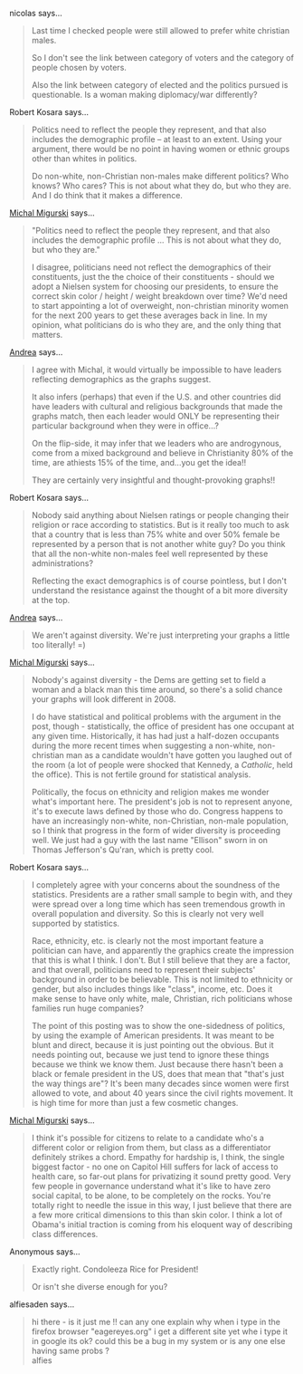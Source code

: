 nicolas says…
>	Last time I checked people were still allowed to prefer white christian males.
>	
>	So I don't see the link between category of voters and the category of people chosen by voters.
>	
>	Also the link between category of elected and the politics pursued is questionable. Is a woman making diplomacy/war differently?
>	
>	
>	
>	
>	

Robert Kosara says…
>	<p>Politics need to reflect the people they represent, and that also includes the demographic profile – at least to an extent. Using your argument, there would be no point in having women or ethnic groups other than whites in politics. </p><p>Do non-white, non-Christian non-males make different politics? Who knows? Who cares? This is not about what they do, but who they are. And I do think that it makes a difference. </p>

<a href="http://mike.teczno.com" rel="nofollow noopener" target="_blank">Michal Migurski</a> says…
>	"Politics need to reflect the people they represent, and that also includes the demographic profile ... This is not about what they do, but who they are."
>	
>	I disagree, politicians need not reflect the demographics of their constituents, just the the choice of their constituents - should we adopt a Nielsen system for choosing our presidents, to ensure the correct skin color / height / weight breakdown over time? We'd need to start appointing a lot of overweight, non-christian minority women for the next 200 years to get these averages back in line. In my opinion, what politicians do is who they are, and the only thing that matters.

<a href="http://shiraleeana.blogspot.com" rel="nofollow noopener" target="_blank">Andrea</a> says…
>	I agree with Michal, it would virtually be impossible to have leaders reflecting demographics as the graphs suggest.
>	
>	It also infers (perhaps) that even if the U.S. and other countries did have leaders with cultural and religious backgrounds that made the graphs match, then each leader would ONLY be representing their particular background when they were in office...?
>	
>	On the flip-side, it may infer that we leaders who are androgynous, come from a mixed background and believe in Christianity 80% of the time, are athiests 15% of the time, and...you get the idea!!
>	
>	They are certainly very insightful and thought-provoking graphs!!

Robert Kosara says…
>	<p>Nobody said anything about Nielsen ratings or people changing their religion or race according to statistics. But is it really too much to ask that a country that is less than 75% white and over 50% female be represented by a person that is not another white guy? Do you think that all the non-white non-males feel well represented by these administrations? </p><p>Reflecting the exact demographics is of course pointless, but I don&#39;t understand the resistance against the thought of a bit more diversity at the top. </p>

<a href="http://shiraleeana.blogspot.com" rel="nofollow noopener" target="_blank">Andrea</a> says…
>	We aren't against diversity. We're just interpreting your graphs a little too literally! =)

<a href="http://mike.teczno.com" rel="nofollow noopener" target="_blank">Michal Migurski</a> says…
>	Nobody's against diversity - the Dems are getting set to field a woman and a black man this time around, so there's a solid chance your graphs will look different in 2008.
>	
>	I do have statistical and political problems with the argument in the post, though - statistically, the office of president has one occupant at any given time. Historically, it has had just a half-dozen occupants during the more recent times when suggesting a non-white, non-christian man as a candidate wouldn't have gotten you laughed out of the room (a lot of people were shocked that Kennedy, a *Catholic*, held the office). This is not fertile ground for statistical analysis.
>	
>	Politically, the focus on ethnicity and religion makes me wonder what's important here. The president's job is not to represent anyone, it's to execute laws defined by those who do. Congress happens to have an increasingly non-white, non-Christian, non-male population, so I think that progress in the form of wider diversity is proceeding well. We just had a guy with the last name "Ellison" sworn in on Thomas Jefferson's Qu'ran, which is pretty cool.

Robert Kosara says…
>	<p>I completely agree with your concerns about the soundness of the statistics. Presidents are a rather small sample to begin with, and they were spread over a long time which has seen tremendous growth in overall population and diversity. So this is clearly not very well supported by statistics.</p><p>Race, ethnicity, etc. is clearly not the most important feature a politician can have, and apparently the graphics create the impression that this is what I think. I don&#39;t. But I still believe that they are a factor, and that overall, politicians need to represent their subjects&#39; background in order to be believable. This is not limited to ethnicity or gender, but also includes things like &quot;class&quot;, income, etc. Does it make sense to have only white, male, Christian, rich politicians whose families run huge companies? </p>The point of this posting was to show the one-sidedness of politics, by using the example of American presidents. It was meant to be blunt and direct, because it is just pointing out the obvious. But it needs pointing out, because we just tend to ignore these things because we think we know them. Just because there hasn&#39;t been a black or female president in the US, does that mean that &quot;that&#39;s just the way things are&quot;? It&#39;s been many decades since women were first allowed to vote, and about 40 years since the civil rights movement. It is high time for more than just a few cosmetic changes.

<a href="http://mike.teczno.com" rel="nofollow noopener" target="_blank">Michal Migurski</a> says…
>	I think it's possible for citizens to relate to a candidate who's a different color or religion from them, but class as a differentiator definitely strikes a chord. Empathy for hardship is, I think, the single biggest factor - no one on Capitol Hill suffers for lack of access to health care, so far-out plans for privatizing it sound pretty good. Very few people in governance understand what it's like to have zero social capital, to be alone, to be completely on the rocks. You're totally right to needle the issue in this way, I just believe that there are a few more critical dimensions to this than skin color. I think a lot of Obama's initial traction is coming from his eloquent way of describing class differences.

Anonymous says…
>	Exactly right. Condoleeza Rice for President!
>	
>	Or isn't she diverse enough for you?

alfiesaden says…
>	hi there - is it just me !! can any one explain why  when i type in the firefox  browser "eagereyes.org"  i get a different site yet whe i type it in google its ok? could this be a bug in my system or is any one else having same probs ?          
>	 alfies
